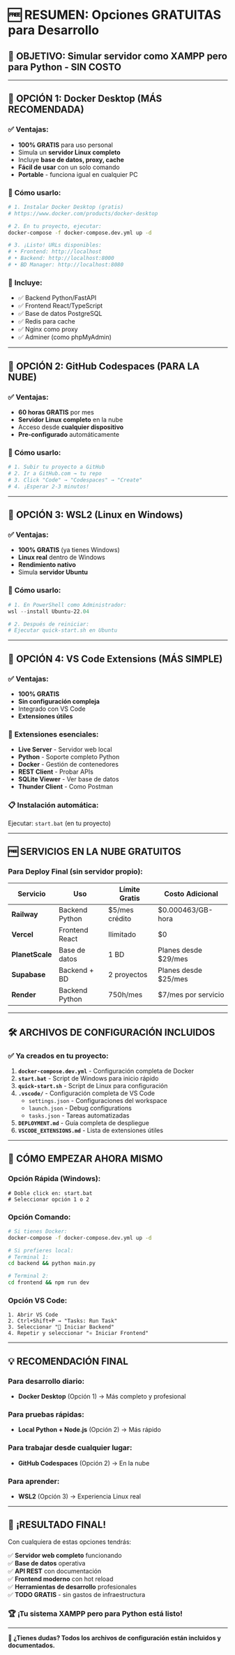# 🆓 RESUMEN: Opciones GRATUITAS para Desarrollo

## 🎯 **OBJETIVO: Simular servidor como XAMPP pero para Python - SIN COSTO**

---

## 🥇 **OPCIÓN 1: Docker Desktop (MÁS RECOMENDADA)**

### ✅ **Ventajas:**
- **100% GRATIS** para uso personal
- Simula un **servidor Linux completo**
- Incluye **base de datos, proxy, cache**
- **Fácil de usar** con un solo comando
- **Portable** - funciona igual en cualquier PC

### 🚀 **Cómo usarlo:**
```bash
# 1. Instalar Docker Desktop (gratis)
# https://www.docker.com/products/docker-desktop

# 2. En tu proyecto, ejecutar:
docker-compose -f docker-compose.dev.yml up -d

# 3. ¡Listo! URLs disponibles:
# • Frontend: http://localhost
# • Backend: http://localhost:8000
# • BD Manager: http://localhost:8080
```

### 🎯 **Incluye:**
- ✅ Backend Python/FastAPI 
- ✅ Frontend React/TypeScript
- ✅ Base de datos PostgreSQL
- ✅ Redis para cache
- ✅ Nginx como proxy
- ✅ Adminer (como phpMyAdmin)

---

## 🥈 **OPCIÓN 2: GitHub Codespaces (PARA LA NUBE)**

### ✅ **Ventajas:**
- **60 horas GRATIS** por mes
- **Servidor Linux completo** en la nube
- Acceso desde **cualquier dispositivo**
- **Pre-configurado** automáticamente

### 🚀 **Cómo usarlo:**
```bash
# 1. Subir tu proyecto a GitHub
# 2. Ir a GitHub.com → tu repo
# 3. Click "Code" → "Codespaces" → "Create"
# 4. ¡Esperar 2-3 minutos!
```

---

## 🥉 **OPCIÓN 3: WSL2 (Linux en Windows)**

### ✅ **Ventajas:**
- **100% GRATIS** (ya tienes Windows)
- **Linux real** dentro de Windows
- **Rendimiento nativo**
- Simula **servidor Ubuntu**

### 🚀 **Cómo usarlo:**
```powershell
# 1. En PowerShell como Administrador:
wsl --install Ubuntu-22.04

# 2. Después de reiniciar:
# Ejecutar quick-start.sh en Ubuntu
```

---

## 📱 **OPCIÓN 4: VS Code Extensions (MÁS SIMPLE)**

### ✅ **Ventajas:**
- **100% GRATIS**
- **Sin configuración compleja**
- Integrado con VS Code
- **Extensiones útiles**

### 🚀 **Extensiones esenciales:**
- **Live Server** - Servidor web local
- **Python** - Soporte completo Python
- **Docker** - Gestión de contenedores
- **REST Client** - Probar APIs
- **SQLite Viewer** - Ver base de datos
- **Thunder Client** - Como Postman

### 📋 **Instalación automática:**
Ejecutar: `start.bat` (en tu proyecto)

---

## 🆓 **SERVICIOS EN LA NUBE GRATUITOS**

### **Para Deploy Final (sin servidor propio):**

| Servicio | Uso | Límite Gratis | Costo Adicional |
|----------|-----|---------------|-----------------|
| **Railway** | Backend Python | $5/mes crédito | $0.000463/GB-hora |
| **Vercel** | Frontend React | Ilimitado | $0 |
| **PlanetScale** | Base de datos | 1 BD | Planes desde $29/mes |
| **Supabase** | Backend + BD | 2 proyectos | Planes desde $25/mes |
| **Render** | Backend Python | 750h/mes | $7/mes por servicio |

---

## 🛠️ **ARCHIVOS DE CONFIGURACIÓN INCLUIDOS**

### ✅ **Ya creados en tu proyecto:**

1. **`docker-compose.dev.yml`** - Configuración completa de Docker
2. **`start.bat`** - Script de Windows para inicio rápido
3. **`quick-start.sh`** - Script de Linux para configuración
4. **`.vscode/`** - Configuración completa de VS Code
   - `settings.json` - Configuraciones del workspace
   - `launch.json` - Debug configurations
   - `tasks.json` - Tareas automatizadas
5. **`DEPLOYMENT.md`** - Guía completa de despliegue
6. **`VSCODE_EXTENSIONS.md`** - Lista de extensiones útiles

---

## 🚀 **CÓMO EMPEZAR AHORA MISMO**

### **Opción Rápida (Windows):**
```batch
# Doble click en: start.bat
# Seleccionar opción 1 o 2
```

### **Opción Comando:**
```bash
# Si tienes Docker:
docker-compose -f docker-compose.dev.yml up -d

# Si prefieres local:
# Terminal 1:
cd backend && python main.py

# Terminal 2:
cd frontend && npm run dev
```

### **Opción VS Code:**
```
1. Abrir VS Code
2. Ctrl+Shift+P → "Tasks: Run Task"
3. Seleccionar "🚀 Iniciar Backend"
4. Repetir y seleccionar "⚛️ Iniciar Frontend"
```

---

## 💡 **RECOMENDACIÓN FINAL**

### **Para desarrollo diario:**
- **Docker Desktop** (Opción 1) → Más completo y profesional

### **Para pruebas rápidas:**
- **Local Python + Node.js** (Opción 2) → Más rápido

### **Para trabajar desde cualquier lugar:**
- **GitHub Codespaces** (Opción 2) → En la nube

### **Para aprender:**
- **WSL2** (Opción 3) → Experiencia Linux real

---

## 🎉 **¡RESULTADO FINAL!**

Con cualquiera de estas opciones tendrás:

✅ **Servidor web completo** funcionando  
✅ **Base de datos** operativa  
✅ **API REST** con documentación  
✅ **Frontend moderno** con hot reload  
✅ **Herramientas de desarrollo** profesionales  
✅ **TODO GRATIS** - sin gastos de infraestructura  

### 🏆 **¡Tu sistema XAMPP pero para Python está listo!**

---

**💬 ¿Tienes dudas? Todos los archivos de configuración están incluidos y documentados.**

